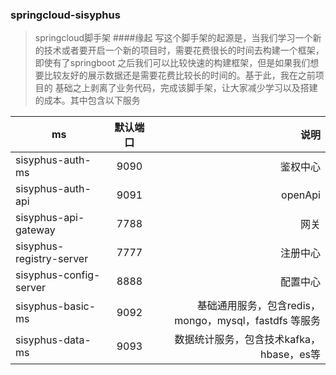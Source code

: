 ### springcloud-sisyphus
> springcloud脚手架
####缘起
写这个脚手架的起源是，当我们学习一个新的技术或者要开启一个新的项目时，需要花费很长的时间去构建一个框架，即使有了springboot
之后我们可以比较快速的构建框架，但是如果我们想要比较友好的展示数据还是需要花费比较长的时间的。基于此，我在之前项目的
基础之上剥离了业务代码，完成该脚手架，让大家减少学习以及搭建的成本。其中包含以下服务

| ms     | 默认端口    |说明 |
| --------   | :-----:   | ----:|
| sisyphus-auth-ms        |  9090   | 鉴权中心|
| sisyphus-auth-api        |  9091   | openApi|
| sisyphus-api-gateway     |7788|网关|
| sisyphus-registry-server     |7777 | 注册中心 |
| sisyphus-config-server     |8888 | 配置中心 |
| sisyphus-basic-ms        |  9092    |基础通用服务，包含redis，mongo，mysql，fastdfs 等服务 |
| sisyphus-data-ms        |  9093    |数据统计服务，包含技术kafka，hbase，es等 |
